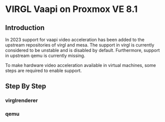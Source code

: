 # VIRGL Vaapi on Proxmox VE 8.1

## Introduction

In 2023 support for vaapi video acceleration has been added to the upstream repositories of virgl and mesa.
The support in virgl is currently considered to be unstable and is disabled by default. 
Furthermore, support in upstream qemu is currently missing.

To make hardware video acceleration available in virtual machines, some steps are required to enable support.

## Step By Step

### virglrenderer

### qemu
